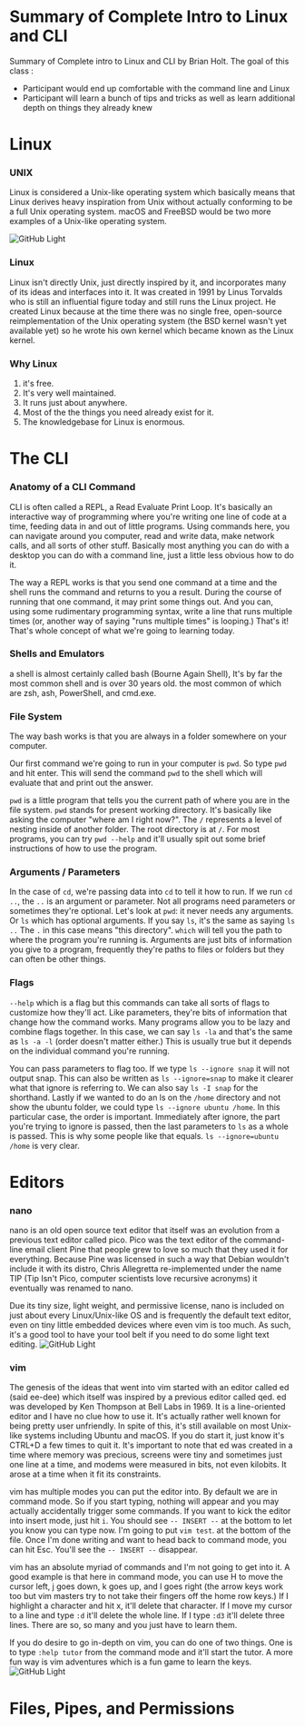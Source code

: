 # Summary of Complete Intro to Linux and CLI
Summary of Complete intro to Linux and CLI by Brian Holt. The goal of this class :
- Participant would end up comfortable with the command line and Linux
- Participant will learn a bunch of tips and tricks as well as learn additional depth on things they already knew

# Linux
### UNIX
Linux is considered a Unix-like operating system which basically means that Linux derives heavy inspiration from Unix without actually conforming to be a full Unix operating system. macOS and FreeBSD would be two more examples of a Unix-like operating system.

![GitHub Light](https://btholt.github.io/complete-intro-to-linux-and-the-cli/static/17bba82d8a4f4795b3c8f7283a0a15ea/c2d13/linux_timeline.png)
### Linux
Linux isn't directly Unix, just directly inspired by it, and incorporates many of its ideas and interfaces into it. It was created in 1991 by Linus Torvalds who is still an influential figure today and still runs the Linux project. He created Linux because at the time there was no single free, open-source reimplementation of the Unix operating system (the BSD kernel wasn't yet available yet) so he wrote his own kernel which became known as the Linux kernel.
### Why Linux
1. it's free.
2. It's very well maintained.
3. It runs just about anywhere.
4. Most of the the things you need already exist for it.
5. The knowledgebase for Linux is enormous.
# The CLI
### Anatomy of a CLI Command
CLI is often called a REPL, a Read Evaluate Print Loop. It's basically an interactive way of programming where you're writing one line of code at a time, feeding data in and out of little programs. Using commands here, you can navigate around you computer, read and write data, make network calls, and all sorts of other stuff. Basically most anything you can do with a desktop you can do with a command line, just a little less obvious how to do it.

The way a REPL works is that you send one command at a time and the shell runs the command and returns to you a result. During the course of running that one command, it may print some things out. And you can, using some rudimentary programming syntax, write a line that runs multiple times (or, another way of saying "runs multiple times" is looping.) That's it! That's whole concept of what we're going to learning today.
### Shells and Emulators
a shell is almost certainly called bash (Bourne Again Shell), It's by far the most common shell and is over 30 years old. the most common of which are zsh, ash, PowerShell, and cmd.exe.
### File System
The way bash works is that you are always in a folder somewhere on your computer. 

Our first command we're going to run in your computer is `pwd`. So type `pwd` and hit enter. This will send the command `pwd` to the shell which will evaluate that and print out the answer.

`pwd` is a little program that tells you the current path of where you are in the file system. `pwd` stands for present working directory. It's basically like asking the computer "where am I right now?". The `/` represents a level of nesting inside of another folder. The root directory is at `/`. For most programs, you can try `pwd --help` and it'll usually spit out some brief instructions of how to use the program.
### Arguments / Parameters
In the case of `cd`, we're passing data into `cd` to tell it how to run. If we run `cd ..`, the `..` is an argument or parameter. Not all programs need parameters or sometimes they're optional. Let's look at `pwd`: it never needs any arguments. Or `ls` which has optional arguments. If you say `ls`, it's the same as saying `ls ..` The `.` in this case means "this directory". `which` will tell you the path to where the program you're running is. Arguments are just bits of information you give to a program, frequently they're paths to files or folders but they can often be other things.
### Flags
`--help` which is a flag but this commands can take all sorts of flags to customize how they'll act. Like parameters, they're bits of information that change how the command works. Many programs allow you to be lazy and combine flags together. In this case, we can say `ls -la` and that's the same as `ls -a -l` (order doesn't matter either.) This is usually true but it depends on the individual command you're running.

You can pass parameters to flag too. If we type `ls --ignore snap` it will not output snap. This can also be written as `ls --ignore=snap` to make it clearer what that ignore is referring to. We can also say `ls -I snap` for the shorthand. Lastly if we wanted to do an ls on the `/home` directory and not show the ubuntu folder, we could type `ls --ignore ubuntu /home`. In this particular case, the order is important. Immediately after ignore, the part you're trying to ignore is passed, then the last parameters to `ls` as a whole is passed. This is why some people like that equals. `ls --ignore=ubuntu /home` is very clear.
# Editors
### nano
nano is an old open source text editor that itself was an evolution from a previous text editor called pico. Pico was the text editor of the command-line email client Pine that people grew to love so much that they used it for everything. Because Pine was licensed in such a way that Debian wouldn't include it with its distro, Chris Allegretta re-implemented under the name TIP (Tip Isn't Pico, computer scientists love recursive acronyms) it eventually was renamed to nano.

Due its tiny size, light weight, and permissive license, nano is included on just about every Linux/Unix-like OS and is frequently the default text editor, even on tiny little embedded devices where even vim is too much. As such, it's a good tool to have your tool belt if you need to do some light text editing.
![GitHub Light](https://btholt.github.io/complete-intro-to-linux-and-the-cli/static/7c2c5569f855f6137bba414f9577cd48/afa26/nano.png)
### vim
The genesis of the ideas that went into vim started with an editor called ed (said ee-dee) which itself was inspired by a previous editor called qed. ed was developed by Ken Thompson at Bell Labs in 1969. It is a line-oriented editor and I have no clue how to use it. It's actually rather well known for being pretty user unfriendly. In spite of this, it's still available on most Unix-like systems including Ubuntu and macOS. If you do start it, just know it's CTRL+D a few times to quit it. It's important to note that ed was created in a time where memory was precious, screens were tiny and sometimes just one line at a time, and modems were measured in bits, not even kilobits. It arose at a time when it fit its constraints.

vim has multiple modes you can put the editor into. By default we are in command mode. So if you start typing, nothing will appear and you may actually accidentally trigger some commands. If you want to kick the editor into insert mode, just hit `i`. You should see `-- INSERT --` at the bottom to let you know you can type now. I'm going to put `vim test`. at the bottom of the file. Once I'm done writing and want to head back to command mode, you can hit Esc. You'll see the `-- INSERT --` disappear.

vim has an absolute myriad of commands and I'm not going to get into it. A good example is that here in command mode, you can use H to move the cursor left, j goes down, k goes up, and l goes right (the arrow keys work too but vim masters try to not take their fingers off the home row keys.) If I highlight a character and hit x, it'll delete that character. If I move my cursor to a line and type `:d` it'll delete the whole line. If I type `:d3` it'll delete three lines. There are so, so many and you just have to learn them.

If you do desire to go in-depth on vim, you can do one of two things. One is to type `:help tutor` from the command mode and it'll start the tutor. A more fun way is vim adventures which is a fun game to learn the keys.
![GitHub Light](https://s.yimg.com/uu/api/res/1.2/FHOZT3ho7HV7HJiqnOO85w--~B/Zmk9ZmlsbDtoPTQ0MTt3PTY3NTthcHBpZD15dGFjaHlvbg--/https://s.yimg.com/uu/api/res/1.2/BFH48vOvKgtQpO7v.IDCSA--~B/aD0zOTI7dz02MDA7YXBwaWQ9eXRhY2h5b24-/https://www.blogcdn.com/www.engadget.com/media/2012/06/vimtitle.jpg.cf.webp)

# Files, Pipes, and Permissions
